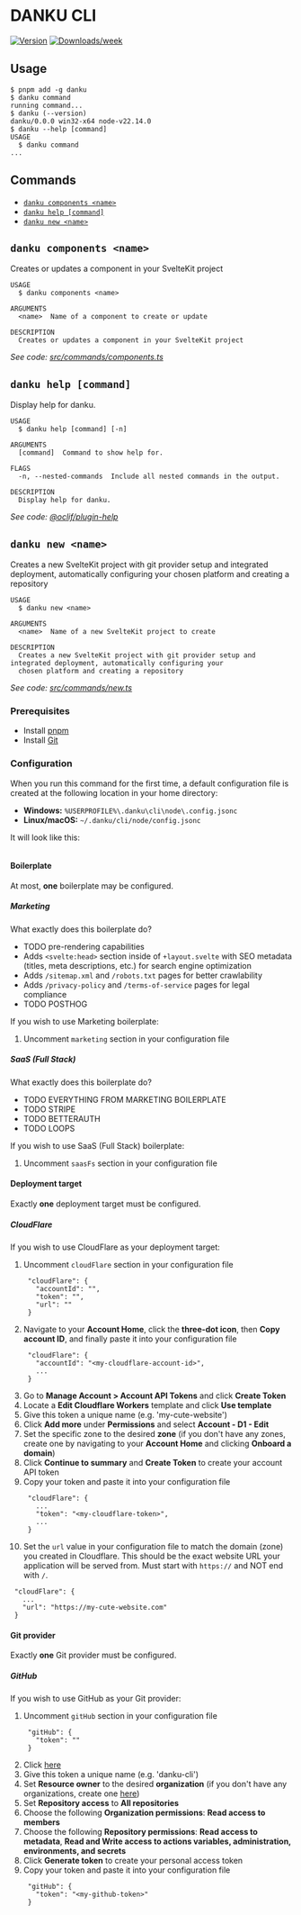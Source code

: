 # DANKU CLI

[![Version](https://img.shields.io/npm/v/danku.svg)](https://npmjs.org/package/danku)
[![Downloads/week](https://img.shields.io/npm/dw/danku.svg)](https://npmjs.org/package/danku)

## Usage

```sh-session
$ pnpm add -g danku
$ danku command
running command...
$ danku (--version)
danku/0.0.0 win32-x64 node-v22.14.0
$ danku --help [command]
USAGE
  $ danku command
...
```

## Commands

- [`danku components <name>`](#danku-components-name)
- [`danku help [command]`](#danku-help-command)
- [`danku new <name>`](#danku-new-name)

## `danku components <name>`

Creates or updates a component in your SvelteKit project

```
USAGE
  $ danku components <name>

ARGUMENTS
  <name>  Name of a component to create or update

DESCRIPTION
  Creates or updates a component in your SvelteKit project
```

_See code: [src/commands/components.ts](https://github.com/dankudev/danku-cli/blob/main/src/commands/components.ts)_

## `danku help [command]`

Display help for danku.

```
USAGE
  $ danku help [command] [-n]

ARGUMENTS
  [command]  Command to show help for.

FLAGS
  -n, --nested-commands  Include all nested commands in the output.

DESCRIPTION
  Display help for danku.
```

_See code: [@oclif/plugin-help](https://github.com/oclif/plugin-help/blob/main/src/commands/help.ts)_

## `danku new <name>`

Creates a new SvelteKit project with git provider setup and integrated deployment, automatically configuring your chosen platform and creating a repository

```
USAGE
  $ danku new <name>

ARGUMENTS
  <name>  Name of a new SvelteKit project to create

DESCRIPTION
  Creates a new SvelteKit project with git provider setup and integrated deployment, automatically configuring your
  chosen platform and creating a repository
```

_See code: [src/commands/new.ts](https://github.com/dankudev/danku-cli/blob/main/src/commands/new.ts)_

### Prerequisites

- Install [pnpm](https://pnpm.io/installation)
- Install [Git](https://git-scm.com/downloads)

### Configuration

When you run this command for the first time, a default configuration file is created at the following location in your home directory:

- **Windows:** `%USERPROFILE%\.danku\cli\node\.config.jsonc`
- **Linux/macOS:** `~/.danku/cli/node/config.jsonc`

It will look like this:

```

```

#### Boilerplate

At most, **one** boilerplate may be configured.

##### Marketing

What exactly does this boilerplate do?

- TODO pre-rendering capabilities
- Adds `<svelte:head>` section inside of `+layout.svelte` with SEO metadata (titles, meta descriptions, etc.) for search engine optimization
- Adds `/sitemap.xml` and `/robots.txt` pages for better crawlability
- Adds `/privacy-policy` and `/terms-of-service` pages for legal compliance
- TODO POSTHOG

If you wish to use Marketing boilerplate:

1. Uncomment `marketing` section in your configuration file

##### SaaS (Full Stack)

What exactly does this boilerplate do?

- TODO EVERYTHING FROM MARKETING BOILERPLATE
- TODO STRIPE
- TODO BETTERAUTH
- TODO LOOPS

If you wish to use SaaS (Full Stack) boilerplate:

1. Uncomment `saasFs` section in your configuration file

#### Deployment target

Exactly **one** deployment target must be configured.

##### CloudFlare

If you wish to use CloudFlare as your deployment target:

1. Uncomment `cloudFlare` section in your configuration file
    ```
     "cloudFlare": {
       "accountId": "",
       "token": "",
       "url": ""
     }
    ```
2. Navigate to your **Account Home**, click the **three-dot icon**, then **Copy account ID**, and finally paste it into your configuration file
    ```
     "cloudFlare": {
       "accountId": "<my-cloudflare-account-id>",
       ...
     }
    ```
3. Go to **Manage Account > Account API Tokens** and click **Create Token**
4. Locate a **Edit Cloudflare Workers** template and click **Use template**
5. Give this token a unique name (e.g. 'my-cute-website')
6. Click **Add more** under **Permissions** and select **Account - D1 - Edit**
7. Set the specific zone to the desired **zone** (if you don't have any zones, create one by navigating to your **Account Home** and clicking **Onboard a domain**)
8. Click **Continue to summary** and **Create Token** to create your account API token
9. Copy your token and paste it into your configuration file
    ```
     "cloudFlare": {
       ...
       "token": "<my-cloudflare-token>",
       ...
     }
    ```
10. Set the `url` value in your configuration file to match the domain (zone) you created in Cloudflare. This should be the exact website URL your application will be served from. Must start with `https://` and NOT end with `/`.

```
 "cloudFlare": {
   ...
   "url": "https://my-cute-website.com"
 }
```

#### Git provider

Exactly **one** Git provider must be configured.

##### GitHub

If you wish to use GitHub as your Git provider:

1. Uncomment `gitHub` section in your configuration file
    ```
     "gitHub": {
       "token": ""
     }
    ```
2. Click [here](https://github.com/settings/personal-access-tokens/new)
3. Give this token a unique name (e.g. 'danku-cli')
4. Set **Resource owner** to the desired **organization** (if you don't have any organizations, create one [here](https://github.com/organizations/plan))
5. Set **Repository access** to **All repositories**
6. Choose the following **Organization permissions**: **Read access to members**
7. Choose the following **Repository permissions**: **Read access to metadata**, **Read and Write access to actions variables, administration, environments, and secrets**
8. Click **Generate token** to create your personal access token
9. Copy your token and paste it into your configuration file
    ```
     "gitHub": {
       "token": "<my-github-token>"
     }
    ```
